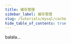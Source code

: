 ```yaml
---
title: 缓存管理
sidebar_label: 缓存管理
slug: /tutorials/mysql/cache
hide_table_of_contents: true
---
```

balala...